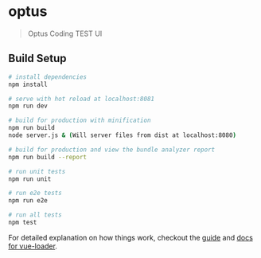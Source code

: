 # optus

> Optus Coding TEST UI

## Build Setup

``` bash
# install dependencies
npm install

# serve with hot reload at localhost:8081
npm run dev

# build for production with minification
npm run build
node server.js & (Will server files from dist at localhost:8080)

# build for production and view the bundle analyzer report
npm run build --report

# run unit tests
npm run unit

# run e2e tests
npm run e2e

# run all tests
npm test
```

For detailed explanation on how things work, checkout the [guide](http://vuejs-templates.github.io/webpack/) and [docs for vue-loader](http://vuejs.github.io/vue-loader).
